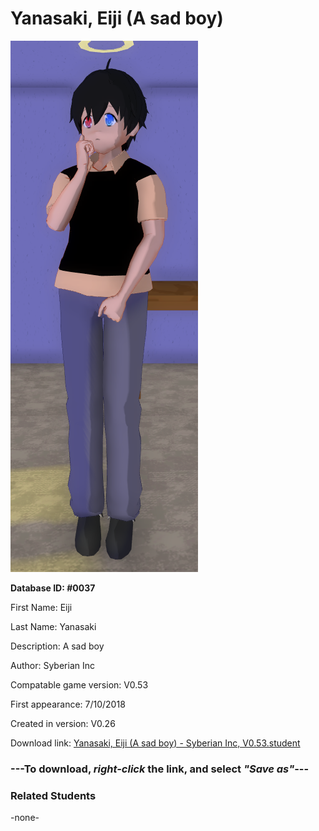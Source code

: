 # Yanasaki, Eiji (A sad boy)

<img src="../../Files/Images/Yanasaki, Eiji (A sad boy).png" title="Yanasaki, Eiji (A sad boy) - Syberian Inc, V0.53">

**Database ID: #0037**

First Name: Eiji

Last Name: Yanasaki

Description: A sad boy

Author: Syberian Inc

Compatable game version: V0.53

First appearance: 7/10/2018

Created in version: V0.26

Download link: <a href="https://raw.githubusercontent.com/Arbiter1223/Daigaku-Gurashi-Custom-Students/master/Files/Student%20Files/Yanasaki%2C%20Eiji%20(A%20sad%20boy)%20-%20Syberian%20Inc%2C%20V0.53.student">Yanasaki, Eiji (A sad boy) - Syberian Inc, V0.53.student</a>

### ---**To download, _right-click_ the link, and select _"Save as"_**---

### Related Students

-none-
